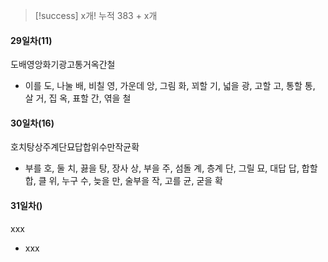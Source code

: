 > [!success] x개!
> 누적 383 + x개
#### 29일차(11)
도배영앙화기광고통거옥간철
- 이를 도, 나눌 배, 비칠 영, 가운데 앙, 그림 화, 꾀할 기, 넓을 광, 고할 고, 통할 통, 살 거, 집 옥, 표할 간, 엮을 철
#### 30일차(16)
호치탕상주계단묘답합위수만작균확
- 부를 호, 둘 치, 끓을 탕, 장사 상, 부을 주, 섬돌 계, 층계 단, 그릴 묘, 대답 답, 합할 합, 클 위, 누구 수, 늦을 만, 술부을 작, 고를 균, 굳을 확
#### 31일차()
xxx
- xxx